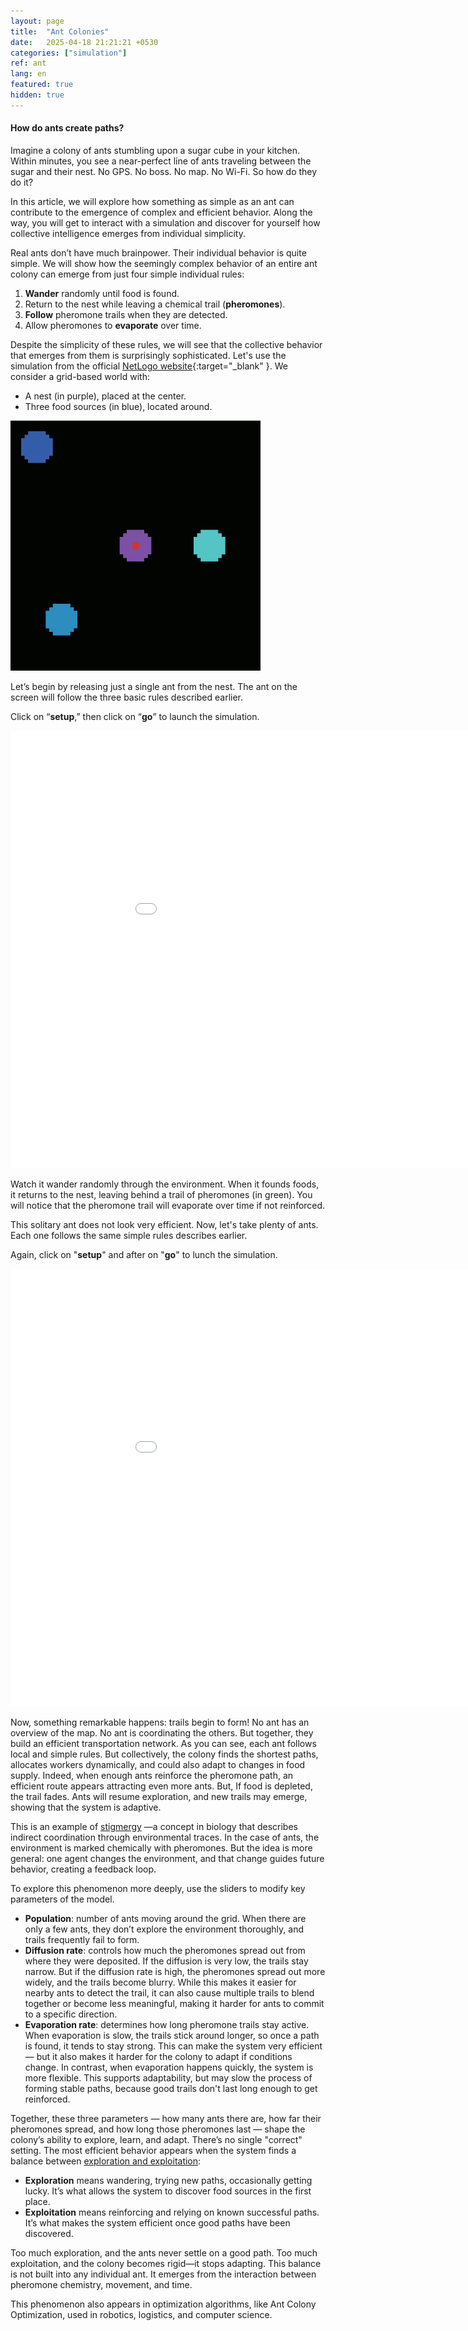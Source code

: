 ```yaml
---
layout: page
title:  "Ant Colonies"
date:   2025-04-18 21:21:21 +0530
categories: ["simulation"]
ref: ant
lang: en
featured: true
hidden: true
---
```




#### How do ants create paths?

Imagine a colony of ants stumbling upon a sugar cube in your kitchen. Within minutes, you see a near-perfect line of ants traveling between the sugar and their nest. No GPS. No boss. No map. No Wi-Fi. So how do they do it?

In this article, we will explore how something as simple as an ant can contribute to the emergence of complex and efficient behavior. Along the way, you will get to interact with a simulation and discover for yourself how collective intelligence emerges from individual simplicity.

Real ants don’t have much brainpower. Their individual behavior is quite simple.
We will show how the seemingly complex behavior of an entire ant colony can emerge from just four simple individual rules:

1. **Wander** randomly until food is found.
2. Return to the nest while leaving a chemical trail (**pheromones**).
3. **Follow** pheromone trails when they are detected.
4. Allow pheromones to **evaporate** over time.

Despite the simplicity of these rules, we will see that the collective behavior that emerges from them is surprisingly sophisticated.
Let's use the simulation from the official [NetLogo website](http://netlogoweb.org/launch#http://netlogoweb.org/assets/modelslib/Sample%20Models/Biology/Ants.nlogo){:target="_blank" }.
We consider a grid-based world with:
- A nest (in purple), placed at the center.
- Three food sources (in blue), located around.


<img src="/images/ants_setup.png" width="400"/>

Let’s begin by releasing just a single ant from the nest.
The ant on the screen will follow the three basic rules described earlier.

Click on “**setup**,” then click on “**go**” to launch the simulation.

<iframe width="1000" height="700" frameBorder="0" src="../../simulations/ants_1_ant_en.html" ></iframe>


Watch it wander randomly through the environment. When it founds foods, it returns to the nest, leaving behind a trail of pheromones (in green). You will notice that the pheromone trail will evaporate over time if not reinforced.

This solitary ant does not look very efficient.
Now, let's take plenty of ants.
Each one follows the same simple rules describes earlier.

Again, click on "**setup**" and after on "**go**" to lunch the simulation.

<iframe width="1000" height="700" frameBorder="0" src="../../simulations/ants_en.html" ></iframe>

Now, something remarkable happens: trails begin to form! No ant has an overview of the map. No ant is coordinating the others. But together, they build an efficient transportation network.
As you can see, each ant follows local and simple rules. But collectively, the colony finds the shortest paths, allocates workers dynamically, and could also adapt to changes in food supply.
Indeed, when enough ants reinforce the pheromone path, an efficient route appears attracting even more ants. 
But, If food is depleted, the trail fades. Ants will resume exploration, and new trails may emerge, showing that the system is adaptive.

This is an example of [stigmergy](https://en.wikipedia.org/wiki/Stigmergy) —a concept in biology that describes indirect coordination through environmental traces. In the case of ants, the environment is marked chemically with pheromones. But the idea is more general: one agent changes the environment, and that change guides future behavior, creating a feedback loop.


To explore this phenomenon more deeply, use the sliders to modify key parameters of the model.
- **Population**: number of ants moving around the grid. When there are only a few ants, they don’t explore the environment thoroughly, and trails frequently fail to form.
- **Diffusion rate**: controls how much the pheromones spread out from where they were deposited. If the diffusion is very low, the trails stay narrow. 
But if the diffusion rate is high, the pheromones spread out more widely, and the trails become blurry. While this makes it easier for nearby ants to detect the trail, it can also cause multiple trails to blend together or become less meaningful, making it harder for ants to commit to a specific direction.
- **Evaporation rate**: determines how long pheromone trails stay active. When evaporation is slow, the trails stick around longer, so once a path is found, it tends to stay strong. This can make the system very efficient — but it also makes it harder for the colony to adapt if conditions change.
In contrast, when evaporation happens quickly, the system is more flexible. This supports adaptability, but may slow the process of forming stable paths, because good trails don't last long enough to get reinforced.


Together, these three parameters — how many ants there are, how far their pheromones spread, and how long those pheromones last — shape the colony’s ability to explore, learn, and adapt. There’s no single "correct" setting.
The most efficient behavior appears when the system finds a balance between [exploration and exploitation](https://en.wikipedia.org/wiki/Exploration%E2%80%93exploitation_dilemma):
- **Exploration** means wandering, trying new paths, occasionally getting lucky. It’s what allows the system to discover food sources in the first place.
- **Exploitation** means reinforcing and relying on known successful paths. It’s what makes the system efficient once good paths have been discovered.

Too much exploration, and the ants never settle on a good path.
Too much exploitation, and the colony becomes rigid—it stops adapting.
This balance is not built into any individual ant. It emerges from the interaction between pheromone chemistry, movement, and time.

This phenomenon also appears in optimization algorithms, like Ant Colony Optimization, used in robotics, logistics, and computer science.


